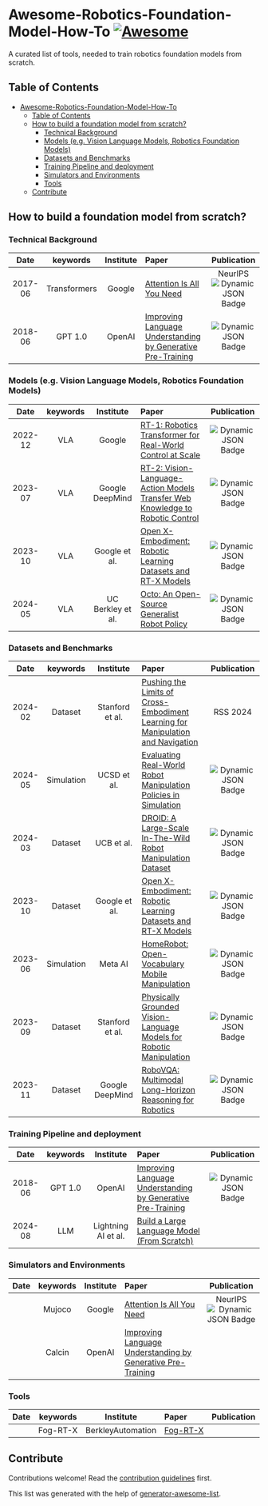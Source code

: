 # Awesome-Robotics-Foundation-Model-How-To [![Awesome](https://awesome.re/badge.svg)](https://awesome.re)

A curated list of tools, needed to train robotics foundation models from scratch.

## Table of Contents

- [Awesome-Robotics-Foundation-Model-How-To ](#awesome-robotics-foundation-model-how-to-)
  - [Table of Contents](#table-of-contents)
  - [How to build a foundation model from scratch?](#how-to-build-a-foundation-model-from-scratch)
    - [Technical Background](#technical-background)
    - [Models (e.g. Vision Language Models, Robotics Foundation Models)](#models-eg-vision-language-models-robotics-foundation-models)
    - [Datasets and Benchmarks](#datasets-and-benchmarks)
    - [Training Pipeline and deployment](#training-pipeline-and-deployment)
    - [Simulators and Environments](#simulators-and-environments)
    - [Tools](#tools)
  - [Contribute](#contribute)

## How to build a foundation model from scratch?

### Technical Background

|  Date  |       keywords       |    Institute    | Paper | Publication |
| :-----: | :------------------: | :--------------: | :---------------------------------------------------------------------------------------------------------------------------------------------------------------------------------- | :---------: |
| 2017-06 |     Transformers     |      Google      | [Attention Is All You Need](https://arxiv.org/pdf/1706.03762.pdf)                                                                                                                      |   NeurIPS<br>  ![Dynamic JSON Badge](https://img.shields.io/badge/dynamic/json?url=https%3A%2F%2Fapi.semanticscholar.org%2Fgraph%2Fv1%2Fpaper%2F204e3073870fae3d05bcbc2f6a8e263d9b72e776%3Ffields%3DcitationCount&query=%24.citationCount&label=citation) |
| 2018-06 |       GPT 1.0       |      OpenAI      | [Improving Language Understanding by Generative Pre-Training](https://www.cs.ubc.ca/~amuham01/LING530/papers/radford2018improving.pdf)                                                 |  ![Dynamic JSON Badge](https://img.shields.io/badge/dynamic/json?url=https%3A%2F%2Fapi.semanticscholar.org%2Fgraph%2Fv1%2Fpaper%2Fcd18800a0fe0b668a1cc19f2ec95b5003d0a5035%3Ffields%3DcitationCount&query=%24.citationCount&label=citation)          |

### Models (e.g. Vision Language Models, Robotics Foundation Models)

|  Date  |       keywords       |    Institute    | Paper                                                                                                                                                                               | Publication |
| :-----: | :------------------: | :--------------: | :---------------------------------------------------------------------------------------------------------------------------------------------------------------------------------- | :---------: |
| 2022-12 |     VLA     |      Google      | [RT-1: Robotics Transformer for Real-World Control at Scale](https://arxiv.org/abs/2212.06817)                                                                                                                      |   ![Dynamic JSON Badge](https://img.shields.io/badge/dynamic/json?url=https%3A%2F%2Fapi.semanticscholar.org%2Fgraph%2Fv1%2Fpaper%2Ffd1cf28a2b8caf2fe29af5e7fa9191cecfedf84d%3Ffields%3DcitationCount&query=%24.citationCount&label=citation) |
| 2023-07 |     VLA     |      Google DeepMind      | [RT-2: Vision-Language-Action Models Transfer Web Knowledge to Robotic Control](https://arxiv.org/abs/2307.15818)                                                                                                                      |   ![Dynamic JSON Badge](https://img.shields.io/badge/dynamic/json?url=https%3A%2F%2Fapi.semanticscholar.org%2Fgraph%2Fv1%2Fpaper%2F38939304bb760473141c2aca0305e44fbe04e6e8%3Ffields%3DcitationCount&query=%24.citationCount&label=citation) |
| 2023-10 |     VLA     |      Google et al.      | [Open X-Embodiment: Robotic Learning Datasets and RT-X Models](https://arxiv.org/abs/2310.08864)                                                                                                                      |   ![Dynamic JSON Badge](https://img.shields.io/badge/dynamic/json?url=https%3A%2F%2Fapi.semanticscholar.org%2Fgraph%2Fv1%2Fpaper%2Fef7d31137ef06c5be8c2824ecc5af6ce3358cc8f%3Ffields%3DcitationCount&query=%24.citationCount&label=Citations) |
| 2024-05 |     VLA     |      UC Berkley et al.      | [Octo: An Open-Source Generalist Robot Policy](https://arxiv.org/abs/2310.08864)                                                                                                                      |   ![Dynamic JSON Badge](https://img.shields.io/badge/dynamic/json?url=https%3A%2F%2Fapi.semanticscholar.org%2Fgraph%2Fv1%2Fpaper%2F1d2753d74025e7a71594506623be81f18b073adb%3Ffields%3DcitationCount&query=%24.citationCount&label=Citations) |


### Datasets and Benchmarks

|  Date  |       keywords       |    Institute    | Paper                                                                                                                                                                               | Publication |
| :-----: | :------------------: | :--------------: | :---------------------------------------------------------------------------------------------------------------------------------------------------------------------------------- | :---------: |
| 2024-02 |  Dataset | Stanford et al. | [Pushing the Limits of Cross-Embodiment Learning for Manipulation and Navigation](https://arxiv.org/abs/2402.19432) | RSS 2024 |
| 2024-05 |     Simulation     |      UCSD et al.      | [Evaluating Real-World Robot Manipulation Policies in Simulation](https://arxiv.org/pdf/2405.05941)                                                                                                                      |   ![Dynamic JSON Badge](https://img.shields.io/badge/dynamic/json?url=https%3A%2F%2Fapi.semanticscholar.org%2Fgraph%2Fv1%2Fpaper%2F202cc3fcea588cee37ffabcb0b5e145567109a66%3Ffields%3DcitationCount&query=%24.citationCount&label=Citations) |
| 2024-03 |     Dataset     |      UCB et al.      | [DROID: A Large-Scale In-The-Wild Robot Manipulation Dataset](https://arxiv.org/abs/2403.12945)                                                                                                                      |   ![Dynamic JSON Badge](https://img.shields.io/badge/dynamic/json?url=https%3A%2F%2Fapi.semanticscholar.org%2Fgraph%2Fv1%2Fpaper%2Fee5070fe52fd17da9a89d3f342fb07cc9ae51afe%3Ffields%3DcitationCount&query=%24.citationCount&label=Citations) |
| 2023-10 |     Dataset     |     Google et al.      | [Open X-Embodiment: Robotic Learning Datasets and RT-X Models](https://arxiv.org/abs/2310.08864)                                                                                                                      |   ![Dynamic JSON Badge](https://img.shields.io/badge/dynamic/json?url=https%3A%2F%2Fapi.semanticscholar.org%2Fgraph%2Fv1%2Fpaper%2Fef7d31137ef06c5be8c2824ecc5af6ce3358cc8f%3Ffields%3DcitationCount&query=%24.citationCount&label=Citations) |
| 2023-06 |     Simulation     |   Meta AI      | [HomeRobot: Open-Vocabulary Mobile Manipulation](https://arxiv.org/abs/2306.11565)                                                                                                                      |   ![Dynamic JSON Badge](https://img.shields.io/badge/dynamic/json?url=https%3A%2F%2Fapi.semanticscholar.org%2Fgraph%2Fv1%2Fpaper%2F3b0c02955e88f5862e61b560c7f70ba8cf235b1d%3Ffields%3DcitationCount&query=%24.citationCount&label=Citations) |
| 2023-09 |     Dataset     |   Stanford et al.     | [Physically Grounded Vision-Language Models for Robotic Manipulation](https://arxiv.org/abs/2309.02561)                                                                                                                      |   ![Dynamic JSON Badge](https://img.shields.io/badge/dynamic/json?url=https%3A%2F%2Fapi.semanticscholar.org%2Fgraph%2Fv1%2Fpaper%2F316f980cfd2e217234386166a46eb080bf027cdd%3Ffields%3DcitationCount&query=%24.citationCount&label=Citations) |
| 2023-11 |     Dataset     |   Google DeepMind     | [RoboVQA: Multimodal Long-Horizon Reasoning for Robotics](https://arxiv.org/abs/2311.00899)                                                                                                                      |   ![Dynamic JSON Badge](https://img.shields.io/badge/dynamic/json?url=https%3A%2F%2Fapi.semanticscholar.org%2Fgraph%2Fv1%2Fpaper%2F0b47356f17aea1de66e39e5f182a105c96af8dd3%3Ffields%3DcitationCount&query=%24.citationCount&label=Citations) |

### Training Pipeline and deployment

|  Date  |       keywords       |    Institute    | Paper                                                                                                                                                                               | Publication |
| :-----: | :------------------: | :--------------: | :---------------------------------------------------------------------------------------------------------------------------------------------------------------------------------- | :---------: |
| 2018-06 |       GPT 1.0       |      OpenAI      | [Improving Language Understanding by Generative Pre-Training](https://www.cs.ubc.ca/~amuham01/LING530/papers/radford2018improving.pdf)                                                 |  ![Dynamic JSON Badge](https://img.shields.io/badge/dynamic/json?url=https%3A%2F%2Fapi.semanticscholar.org%2Fgraph%2Fv1%2Fpaper%2Fcd18800a0fe0b668a1cc19f2ec95b5003d0a5035%3Ffields%3DcitationCount&query=%24.citationCount&label=citation)          |
| 2024-08 |       LLM       |      Lightning AI et al.      | [Build a Large Language Model (From Scratch)](https://www.manning.com/books/build-a-large-language-model-from-scratch)                                                 |           |

### Simulators and Environments

|  Date  |       keywords       |    Institute    | Paper                                                                                                                                                                               | Publication |
| :-----: | :------------------: | :--------------: | :---------------------------------------------------------------------------------------------------------------------------------------------------------------------------------- | :---------: |
|  |     Mujoco     |      Google      | [Attention Is All You Need](https://arxiv.org/pdf/1706.03762.pdf)                                                                                                                      |   NeurIPS<br>  ![Dynamic JSON Badge](https://img.shields.io/badge/dynamic/json?url=https%3A%2F%2Fapi.semanticscholar.org%2Fgraph%2Fv1%2Fpaper%2F204e3073870fae3d05bcbc2f6a8e263d9b72e776%3Ffields%3DcitationCount&query=%24.citationCount&label=citation) |
| |       Calcin       |      OpenAI      | [Improving Language Understanding by Generative Pre-Training](https://www.cs.ubc.ca/~amuham01/LING530/papers/radford2018improving.pdf)                                                 |   |

### Tools

|  Date  |       keywords       |    Institute    | Paper                                                                                                                                                                               | Publication |
| :-----: | :------------------: | :--------------: | :---------------------------------------------------------------------------------------------------------------------------------------------------------------------------------- | :---------: |
|  |     Fog-RT-X     |      BerkleyAutomation      | [Fog-RT-X](https://github.com/BerkeleyAutomation/fog_x/)                                                                                                                      |    |

## Contribute

Contributions welcome! Read the [contribution guidelines](contributing.md) first.

This list was generated with the help of [generator-awesome-list](https://github.com/dar5hak/generator-awesome-list).
